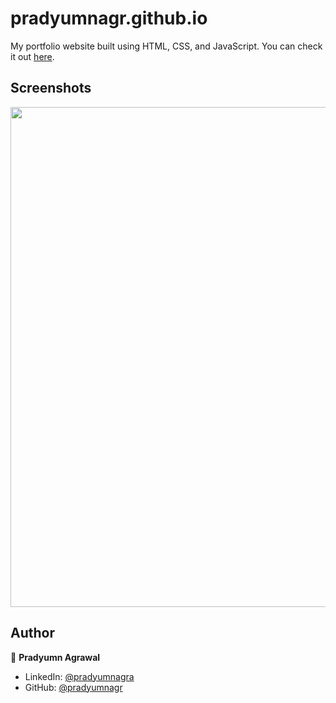 # pradyumnagr.github.io

My portfolio website built using HTML, CSS, and JavaScript. You can check it out [here](https://pradyumnagr.github.io/myportfolio/).



## Screenshots

<p float="center">
    <img src="https://github.com/pradyumnagr/pradyumnagr.github.io/blob/main/assets/img/projects/portfolio.png" width="800">
</p>



## Author

👤 **Pradyumn Agrawal**

* LinkedIn: [@pradyumnagra](https://www.linkedin.com/in/pradyumnagra)
* GitHub: [@pradyumnagr](https://github.com/pradyumnagr)

